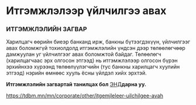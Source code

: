 # Итгэмжлэлээр үйлчилгээ авах

### ИТГЭМЖЛЭЛИЙН ЗАГВАР

Харилцагч өөрийн биеэр банканд ирж, банкны бүтээгдэхүүн, үйлчилгээг авах боломжгүй тохиолдолд итгэмжлэлийн үндсэн дээр төлөөлөгчөөр дамжуулан уг үйлчилгээг авах боломжтой байдаг. Төлөөлөгч (харилцагчаас эрх олгосон этгээд) нь итгэмжлэлээр олгосон бүрэн эрхийнхээ хүрээнд төлөөлүүлэгчийн (тус банкны харилцагч хуулийн этгээд) нэрийн өмнөөс хууль ёсны үйлдэл хийх эрхтэй.

**Итгэмжлэлийн загвартай танилцах бол** [ЭНД](https://www.tdbm.mn/bundles/public/uploads/%D0%98%D1%82%D0%B3%D1%8D%D0%BC%D0%B6%D0%BB%D1%8D%D0%BB%D0%B8%D0%B9%D0%BD_%D0%B7%D0%B0%D0%B3%D0%B2%D0%B0%D1%80%D1%83%D1%83%D0%B4.pdf)**дарна уу.**

https://tdbm.mn/mn/corporate/other/itgemjleleer-uilchilgee-avah
